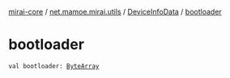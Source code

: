 [mirai-core](../../index.md) / [net.mamoe.mirai.utils](../index.md) / [DeviceInfoData](index.md) / [bootloader](./bootloader.md)

# bootloader

`val bootloader: `[`ByteArray`](https://kotlinlang.org/api/latest/jvm/stdlib/kotlin/-byte-array/index.html)